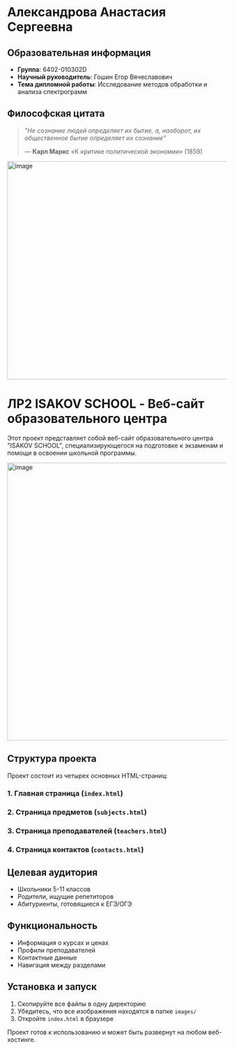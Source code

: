# Александрова Анастасия Сергеевна 

## Образовательная информация
- **Группа**: 6402-010302D
- **Научный руководитель**: Гошин Егор Вячеславович
- **Тема дипломной работы**: Исследование методов обработки и анализа спектрограмм

## Философская цитата
> *"Не сознание людей определяет их бытие, а, наоборот, их общественное бытие определяет их сознание"*
> 
> — **Карл Маркс** «К критике политической экономии» (1859)

<img width="1302" height="500" alt="image" src="https://github.com/user-attachments/assets/f0b3864d-7357-4430-9977-fe0ca37d882d" />

# ЛР2 ISAKOV SCHOOL - Веб-сайт образовательного центра

Этот проект представляет собой веб-сайт образовательного центра "ISAKOV SCHOOL", специализирующегося на подготовке к экзаменам и помощи в освоении школьной программы.

<img width="642" height="637" alt="image" src="https://github.com/user-attachments/assets/edca2b06-14e5-4c0e-84a5-9fd01ae67e1c" />


## Структура проекта

Проект состоит из четырех основных HTML-страниц:

### 1. Главная страница (`index.html`)
### 2. Страница предметов (`subjects.html`)
### 3. Страница преподавателей (`teachers.html`)
### 4. Страница контактов (`contacts.html`)

## Целевая аудитория
- Школьники 5-11 классов
- Родители, ищущие репетиторов
- Абитуриенты, готовящиеся к ЕГЭ/ОГЭ

## Функциональность
- Информация о курсах и ценах
- Профили преподавателей
- Контактные данные
- Навигация между разделами

## Установка и запуск
1. Скопируйте все файлы в одну директорию
2. Убедитесь, что все изображения находятся в папке `images/`
3. Откройте `index.html` в браузере


Проект готов к использованию и может быть развернут на любом веб-хостинге.

